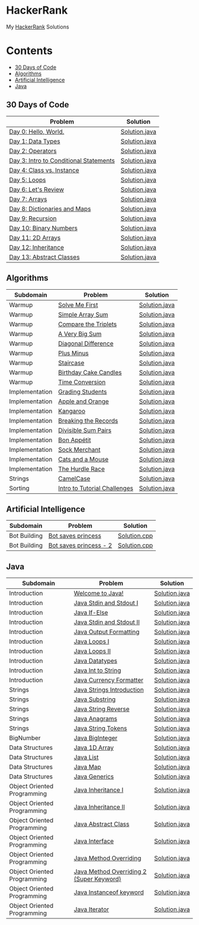 # HackerRank
My [HackerRank](https://www.hackerrank.com) Solutions

# Contents
- [30 Days of Code](#30-days-of-code)
- [Algorithms](#algorithms)
- [Artificial Intelligence](#artificial-intelligence)
- [Java](#java)

## 30 Days of Code
Problem | Solution
------- | --------
[Day 0: Hello, World.](https://www.hackerrank.com/challenges/30-hello-world)|[Solution.java](30-Days-of-Code/Day-0:Hello,World/Solution.java)
[Day 1: Data Types](https://www.hackerrank.com/challenges/30-data-types/problem)|[Solution.java](30-Days-of-Code/Day-1:Data-Types/Solution.java)
[Day 2: Operators](https://www.hackerrank.com/challenges/30-operators)|[Solution.java](30-Days-of-Code/Day-2:Operators/Solution.java)
[Day 3: Intro to Conditional Statements](https://www.hackerrank.com/challenges/30-conditional-statements/problem)|[Solution.java](30-Days-of-Code/Day-3:Intro-to-Conditional-Statements/Solution.java)
[Day 4: Class vs. Instance](https://www.hackerrank.com/challenges/30-class-vs-instance/problem)|[Solution.java](30-Days-of-Code/Day-4:Class-vs-Instance/Solution.java)
[Day 5: Loops](https://www.hackerrank.com/challenges/30-loops/problem)|[Solution.java](30-Days-of-Code/Day-5:Loops/Solution.java)
[Day 6: Let's Review](https://www.hackerrank.com/challenges/30-review-loop/problem)|[Solution.java](30-Days-of-Code/Day-6:Let's-Review/Solution.java)
[Day 7: Arrays](https://www.hackerrank.com/challenges/30-arrays/problem)|[Solution.java](30-Days-of-Code/Day-7:Arrays/Solution.java)
[Day 8: Dictionaries and Maps](https://www.hackerrank.com/challenges/30-dictionaries-and-maps/problem)|[Solution.java](30-Days-of-Code/Day-8:Dictionaries-and-Maps/Solution.java)
[Day 9: Recursion](https://www.hackerrank.com/challenges/30-recursion/problem)|[Solution.java](30-Days-of-Code/Day-9:Recursion/Solution.java)
[Day 10: Binary Numbers](https://www.hackerrank.com/challenges/30-binary-numbers/problem)|[Solution.java](30-Days-of-Code/Day-10:Binary-Numbers/Solution.java)
[Day 11: 2D Arrays](https://www.hackerrank.com/challenges/30-2d-arrays/problem)|[Solution.java](30-Days-of-Code/Day-11:2D-Arrays/Solution.java)
[Day 12: Inheritance](https://www.hackerrank.com/challenges/30-inheritance/problem)|[Solution.java](30-Days-of-Code/Day-12:Inheritance/Solution.java)
[Day 13: Abstract Classes](https://www.hackerrank.com/challenges/30-abstract-classes/problem)|[Solution.java](30-Days-of-Code/Day-13:Abstract-Classes/Solution.java)

## Algorithms
Subdomain | Problem | Solution
--------- | ------- | --------
Warmup|[Solve Me First](https://www.hackerrank.com/challenges/solve-me-first)|[Solution.java](Algorithms/Warmup/Solve-Me-First/Solution.java)
Warmup|[Simple Array Sum](https://www.hackerrank.com/challenges/simple-array-sum/problem)|[Solution.java](Algorithms/Warmup/Simple-Array-Sum/Solution.java)
Warmup|[Compare the Triplets](https://www.hackerrank.com/challenges/compare-the-triplets/problem)|[Solution.java](Algorithms/Warmup/Compare-the-Triplets/Solution.java)
Warmup|[A Very Big Sum](https://www.hackerrank.com/challenges/a-very-big-sum/problem)|[Solution.java](Algorithms/Warmup/A-Very-Big-Sum/Solution.java)
Warmup|[Diagonal Difference](https://www.hackerrank.com/challenges/diagonal-difference/problem)|[Solution.java](Algorithms/Warmup/Diagonal-Difference/Solution.java)
Warmup|[Plus Minus](https://www.hackerrank.com/challenges/plus-minus/problem)|[Solution.java](Algorithms/Warmup/Plus-Minus/Solution.java)
Warmup|[Staircase](https://www.hackerrank.com/challenges/staircase/problem)|[Solution.java](Algorithms/Warmup/Staircase/Solution.java)
Warmup|[Birthday Cake Candles](https://www.hackerrank.com/challenges/birthday-cake-candles/problem)|[Solution.java](Algorithms/Warmup/Birthday-Cake-Candles/Solution.java)
Warmup|[Time Conversion](https://www.hackerrank.com/challenges/time-conversion/problem)|[Solution.java](Algorithms/Warmup/Time-Conversion/Solution.java)
Implementation|[Grading Students](https://www.hackerrank.com/challenges/grading/problem)|[Solution.java](Algorithms/Implementation/Grading-Students/Solution.java)
Implementation|[Apple and Orange](https://www.hackerrank.com/challenges/apple-and-orange/problem)|[Solution.java](Algorithms/Implementation/Apple-and-Orange/Solution.java)
Implementation|[Kangaroo](https://www.hackerrank.com/challenges/kangaroo/problem)|[Solution.java](Algorithms/Implementation/Kangaroo/Solution.java)
Implementation|[Breaking the Records](https://www.hackerrank.com/challenges/breaking-best-and-worst-records/problem)|[Solution.java](Algorithms/Implementation/Breaking-the-Records/Solution.java)
Implementation|[Divisible Sum Pairs](https://www.hackerrank.com/challenges/divisible-sum-pairs/problem)|[Solution.java](Algorithms/Implementation/Divisible-Sum-Pairs/Solution.java)
Implementation|[Bon Appétit](https://www.hackerrank.com/challenges/bon-appetit/problem)|[Solution.java](Algorithms/Implementation/Bon-Appétit/Solution.java)
Implementation|[Sock Merchant](https://www.hackerrank.com/challenges/sock-merchant/problem)|[Solution.java](Algorithms/Implementation/Sock-Merchant/Solution.java)
Implementation|[Cats and a Mouse](https://www.hackerrank.com/challenges/cats-and-a-mouse/problem)|[Solution.java](Algorithms/Implementation/Cats-and-a-Mouse/Solution.java)
Implementation|[The Hurdle Race](https://www.hackerrank.com/challenges/the-hurdle-race/problem)|[Solution.java](Algorithms/Implementation/The-Hurdle-Race/Solution.java)
Strings|[CamelCase](https://www.hackerrank.com/challenges/camelcase/problem)|[Solution.java](Algorithms/Strings/CamelCase/Solution.java)
Sorting|[Intro to Tutorial Challenges](https://www.hackerrank.com/challenges/tutorial-intro/problem)|[Solution.java](Algorithms/Sorting/Intro-to-Tutorial-Challenges/Solution.java)

## Artificial Intelligence
Subdomain | Problem | Solution
--------- | ------- | --------
Bot Building|[Bot saves princess](https://www.hackerrank.com/challenges/saveprincess/problem)|[Solution.cpp](Artificial-Inteligence/Bot-saves-princess/Solution.cpp)
Bot Building|[Bot saves princess - 2](https://www.hackerrank.com/challenges/saveprincess2)|[Solution.cpp](Artificial-Inteligence/Bot-saves-princess-2/Solution.cpp)

## Java
Subdomain | Problem | Solution
--------- | ------- | --------
Introduction|[Welcome to Java!](https://www.hackerrank.com/challenges/welcome-to-java)|[Solution.java](Java/Introduction/Welcome-to-Java!/Solution.java)
Introduction|[Java Stdin and Stdout I](https://www.hackerrank.com/challenges/java-stdin-and-stdout-1)|[Solution.java](Java/Introduction/Java-Stdin-and-Stdout-I/Solution.java)
Introduction|[Java If-Else](https://www.hackerrank.com/challenges/java-if-else)|[Solution.java](Java/Introduction/Java-If-Else/Solution.java)
Introduction|[Java Stdin and Stdout II](https://www.hackerrank.com/challenges/java-stdin-stdout)|[Solution.java](Java/Introduction/Java-Stdin-and-Stdout-II/Solution.java)
Introduction|[Java Output Formatting](https://www.hackerrank.com/challenges/java-output-formatting)|[Solution.java](Java/Introduction/Java-Output-Formatting/Solution.java)
Introduction|[Java Loops I](https://www.hackerrank.com/challenges/java-loops-i)|[Solution.java](Java/Introduction/Java-Loops-I/Solution.java)
Introduction|[Java Loops II](https://www.hackerrank.com/challenges/java-loops)|[Solution.java](Java/Introduction/Java-Loops-II/Solution.java)
Introduction|[Java Datatypes](https://www.hackerrank.com/challenges/java-datatypes)|[Solution.java](Java/Introduction/Java-Datatypes/Solution.java)
Introduction|[Java Int to String](https://www.hackerrank.com/challenges/java-int-to-string)|[Solution.java](Java/Introduction/Java-Int-to-String/Solution.java)
Introduction|[Java Currency Formatter](https://www.hackerrank.com/challenges/java-currency-formatter)|[Solution.java](Java/Introduction/Java-Currency-Formatter/Solution.java)
Strings|[Java Strings Introduction](https://www.hackerrank.com/challenges/java-strings-introduction)|[Solution.java](Java/Strings/Java-Strings-Introduction/Solution.java)
Strings|[Java Substring](https://www.hackerrank.com/challenges/java-substring)|[Solution.java](Java/Strings/Java-Substring/Solution.java)
Strings|[Java String Reverse](https://www.hackerrank.com/challenges/java-string-reverse)|[Solution.java](Java/Strings/Java-String-Reverse/Solution.java)
Strings|[Java Anagrams](https://www.hackerrank.com/challenges/java-anagrams)|[Solution.java](Java/Strings/Java-Anagrams/Solution.java)
Strings|[Java String Tokens](https://www.hackerrank.com/challenges/java-string-tokens)|[Solution.java](Java/Strings/Java-String-Tokens/Solution.java)
BigNumber|[Java BigInteger](https://www.hackerrank.com/challenges/java-biginteger/problem)|[Solution.java](Java/BigNumber/Java-BigInteger/Solution.java)
Data Structures|[Java 1D Array](https://www.hackerrank.com/challenges/java-1d-array-introduction)|[Solution.java](Java/Data-Structures/Java-1D-Array/Solution.java)
Data Structures|[Java List](https://www.hackerrank.com/challenges/java-list)|[Solution.java](Java/Data-Structures/Java-List/Solution.java)
Data Structures|[Java Map](https://www.hackerrank.com/challenges/phone-book)|[Solution.java](Java/Data-Structures/Java-Map/Solution.java)
Data Structures|[Java Generics](https://www.hackerrank.com/challenges/java-generics)|[Solution.java](Java/Data-Structures/Java-Generics/Solution.java)
Object Oriented Programming|[Java Inheritance I](https://www.hackerrank.com/challenges/java-inheritance-1)|[Solution.java](Java/OOP/Java-Inheritance-I/Solution.java)
Object Oriented Programming|[Java Inheritance II](https://www.hackerrank.com/challenges/java-inheritance-2)|[Solution.java](Java/OOP/Java-Inheritance-II/Solution.java)
Object Oriented Programming|[Java Abstract Class](https://www.hackerrank.com/challenges/java-abstract-class)|[Solution.java](Java/OOP/Java-Abstract-Class/Solution.java)
Object Oriented Programming|[Java Interface](https://www.hackerrank.com/challenges/java-interface/problem)|[Solution.java](Java/OOP/Java-Interface/Solution.java)
Object Oriented Programming|[Java Method Overriding](https://www.hackerrank.com/challenges/java-method-overriding/problem)|[Solution.java](Java/OOP/Java-Method-Overriding/Solution.java)
Object Oriented Programming|[Java Method Overriding 2 (Super Keyword)](https://www.hackerrank.com/challenges/java-method-overriding-2-super-keyword/problem)|[Solution.java](Java/OOP/Java-Method-Overriding-2/Solution.java)
Object Oriented Programming|[Java Instanceof keyword](https://www.hackerrank.com/challenges/java-instanceof-keyword/problem)|[Solution.java](Java/OOP/Java-Instanceof-keyword/Solution.java)
Object Oriented Programming|[Java Iterator](https://www.hackerrank.com/challenges/java-iterator/problem)|[Solution.java](Java/OOP/Java-Iterator/Solution.java)
